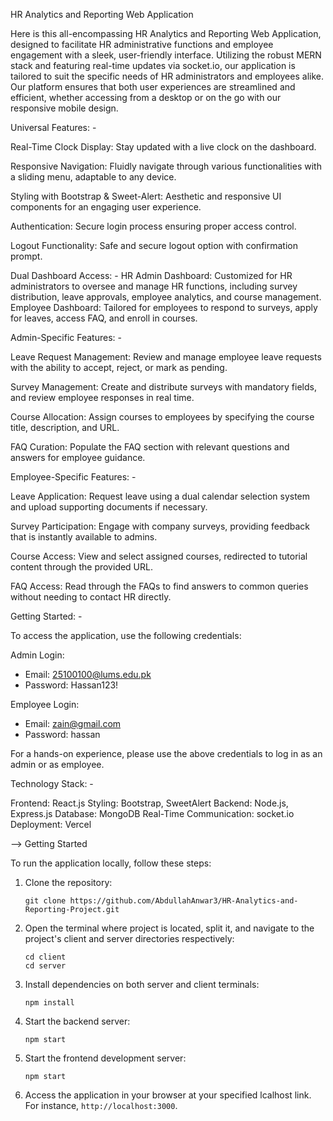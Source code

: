 HR Analytics and Reporting Web Application


Here is this all-encompassing HR Analytics and Reporting Web Application, designed to facilitate HR administrative functions and employee engagement with a sleek, user-friendly interface. Utilizing the robust MERN stack and featuring real-time updates via socket.io, our application is tailored to suit the specific needs of HR administrators and employees alike. Our platform ensures that both user experiences are streamlined and efficient, whether accessing from a desktop or on the go with our responsive mobile design.



Universal Features: -


Real-Time Clock Display: Stay updated with a live clock on the dashboard.

Responsive Navigation: Fluidly navigate through various functionalities with a sliding menu, adaptable to any device.

Styling with Bootstrap & Sweet-Alert: Aesthetic and responsive UI components for an engaging user experience.

Authentication: Secure login process ensuring proper access control.

Logout Functionality: Safe and secure logout option with confirmation prompt.

Dual Dashboard Access: -
HR Admin Dashboard: Customized for HR administrators to oversee and manage HR functions, including survey distribution, leave approvals, employee analytics, and course management.
Employee Dashboard: Tailored for employees to respond to surveys, apply for leaves, access FAQ, and enroll in courses.



Admin-Specific Features: -


Leave Request Management: Review and manage employee leave requests with the ability to accept, reject, or mark as pending.

Survey Management: Create and distribute surveys with mandatory fields, and review employee responses in real time.

Course Allocation: Assign courses to employees by specifying the course title, description, and URL.

FAQ Curation: Populate the FAQ section with relevant questions and answers for employee guidance.



Employee-Specific Features: -


Leave Application: Request leave using a dual calendar selection system and upload supporting documents if necessary.

Survey Participation: Engage with company surveys, providing feedback that is instantly available to admins.

Course Access: View and select assigned courses, redirected to tutorial content through the provided URL.

FAQ Access: Read through the FAQs to find answers to common queries without needing to contact HR directly.



Getting Started: -

To access the application, use the following credentials:

Admin Login:
  - Email: 25100100@lums.edu.pk
  - Password: Hassan123!
    
Employee Login:
  - Email: zain@gmail.com
  - Password: hassan

For a hands-on experience, please use the above credentials to log in as an admin or as employee.


Technology Stack: -

Frontend: React.js
Styling: Bootstrap, SweetAlert 
Backend: Node.js, Express.js
Database: MongoDB
Real-Time Communication: socket.io
Deployment: Vercel



--> Getting Started

To run the application locally, follow these steps:

1. Clone the repository:
   ```
   git clone https://github.com/AbdullahAnwar3/HR-Analytics-and-Reporting-Project.git
   ```

2. Open the terminal where project is located, split it, and navigate to the project's client and server directories respectively:
   ```
   cd client
   cd server
   ```

3. Install dependencies on both server and client terminals:
   ```
   npm install
   ```

4. Start the backend server:
   ```
   npm start
   ```

5. Start the frontend development server:
   ```
   npm start
   ```

6. Access the application in your browser at your specified lcalhost link. For instance,  `http://localhost:3000`.


